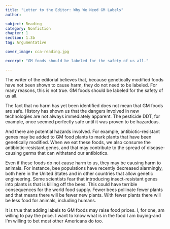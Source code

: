 ```yaml
---
title: "Letter to the Editor: Why We Need GM Labels"
author:

subject: Reading
category: Nonfiction
chapter: 1
section: 1.3b
tag: Argumentative

cover_image: cca-reading.jpg

excerpt: "GM foods should be labeled for the safety of us all."

---
```

The writer of the editorial believes that, because genetically modified foods have not been shown to cause harm, they do not need to be labeled. For many reasons, this is not true. GM foods should be labeled for the safety of us all.

The fact that no harm has yet been identified does not mean that GM foods are safe. History has shown us that the dangers involved in new technologies are not always immediately apparent. The pesticide DDT, for example, once seemed perfectly safe until it was proven to be hazardous.

And there are potential hazards involved. For example, antibiotic-resistant genes may be added to GM food plants to mark plants that have been genetically modified. When we eat these foods, we also consume the antibiotic-resistant genes, and that may contribute to the spread of disease-causing germs that can withstand our antibiotics.

Even if these foods do not cause harm to us, they may be causing harm to animals. For instance, bee populations have recently decreased alarmingly, both here in the United States and in other countries that allow genetic engineering. Some scientists fear that introducing insect-resistant genes into plants is that is killing off the bees. This could have terrible consequences for the world food supply. Fewer bees pollinate fewer plants and that means there will be fewer new plants. With fewer plants there will be less food for animals, including humans.

It is true that adding labels to GM foods may raise food prices. I, for one, am willing to pay the price. I want to know what is in the food I am buying-and I'm willing to bet most other Americans do too.
